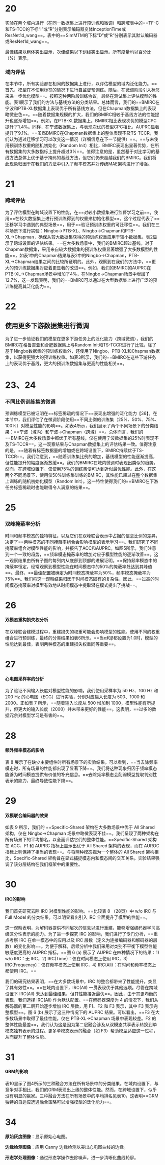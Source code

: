 # 20

实验在两个域内进行（在同一数据集上进行预训练和微调）和跨域表中的==TF-C和TS-TCC的下标“I”或“R”分别表示编码器变体InceptionTime或ResNet1d_wang==。表中的==SimMTM的下标“D”或“R”分别表示其默认编码器或ResNet1d_wang==。

最佳结果以粗体突出显示，次佳结果以下划线突出显示。所有度量均以百分比（%）表示。

### 域内评估

在本节中，所有实验都在相同的数据集上进行，以评估模型的域内泛化能力。==首先，模型在不使用标签的情况下进行自监督预训练。随后，在微调阶段引入标签来进一步优化模型==。按照这种两阶段训练协议，最终在测试集上评估模型的性能。表1展示了我们的方法与基线方法的分类结果。总体而言，我们的==BMIRC在宁波和PTB-XL数据集上表现优于所有基线方法，但在Chapman数据集上的表现略微逊色==。==随着数据集规模的扩大，我们的BMIRC相较于基线方法的性能提升也逐渐增加==。例如，在PTB-XL数据集上，BMIRC相比表现次优的模型CPC提升了1.4%。同样，在宁波数据集上，与表现次优的模型CPC相比，AUPRC显著提升了9.1%。==虽然BMIRC在Chapman数据集上的整体表现不及TS-TCCR，我们认为通过迁移学习可以改变这一情况（详细信息在下一节提供）==。==与未使用预训练权重的随机初始化（Random Init）相比，BMIRC表现出显著优势，在所有数据集的大多数指标上提升超过3%==。值得注意的是，虽然基于对比学习的基线方法总体上优于基于掩码的基线方法，但它们仍未超越我们的BMIRC。我们将此现象归因于在我们的方法中引入了频率模态并对传统MAE架构进行了增强。

# 21

### 跨域评估

为了评估模型在跨域设置下的性能，在==对较小数据集进行监督学习之前==，使用==在较大数据集上进行预训练得到的权重来初始化模型==。这个过程代表了==迁移学习中遇到的典型场景==，用于==验证预训练权重的可迁移性==。我们在三种场景下进行实验：Ningbo→PTB-XL、Ningbo→Chapman和PTB-XL→Chapman，确保从较大数据集获得的预训练权重应用于较小数据集。表2显示了跨域设置的评估结果。==在大多数场景中，我们的BMIRC超过基线。对于Chapman数据集，采用来自较大数据集的预训练权重显著增强了大多数模型的性能==，如表1中的Chapman结果与表2中的Ningbo→Chapman，PTB-XL→Chapman结果之间的比较所证明的。此外，观察到在我们的方法中，==更大的预训练数据集对应着更显著的改进==。例如，我们的BMIRC的AUPRC在PTB-XL→Chapman场景中增加了4%，在Ningbo→Chapman场景中增加了12.7%，这一发现表明，我们的==BMIRC可以通过在大型数据集上进行广泛的预训练提高其泛化能力==。

# 22

## 使用更多下游数据集进行微调

为了进一步验证我们的模型在更多下游任务上的泛化能力（跨域微调），我们的BMIRC在格鲁吉亚和合肥数据集上与Random Init和TS-TCCR进行了比较。除了基于Ningbo数据集的预训练权重外，还使用了Ningbo，PTB-XL和Chapman数据集，以获得更强大的预训练权重。如表3所示，我们的==BMIRC在这些下游任务上的表现优于基线，更大的预训练数据集与更高的性能相关==。

# 23、24

### 不同比例训练集的微调

预训练模型已被证明在==标签稀疏的情况下==表现出增强的泛化能力【36】。在本节中，我们评估了在微调阶段使用==不同比例的训练集（25%、50%、75%、100%）对模型性能的影响==。如表4所示，我们展示了两个不同场景下的分类结果：==宁波（域内）和宁波→Chapman（跨域）==。总体而言，我们的==BMIRC在大多数场景中都优于所有基线，仅在使用宁波数据集的25%时表现不及TS-TCCR==。这一观察结果与Chapman数据集上的评估结果一致。值得注意的是，==随着有标签数据量的增加或在跨域设置下，BMIRC持续优于TS-TCCR==。我们注意到，==随着训练集比例的增加，基线模型的性能逐渐提高，但性能提升的幅度逐渐放缓==。我们的BMIRC在域内微调时表现出类似的趋势。然而，在跨域设置下，仅使用75%的训练集便可达到近似最优性能。此外，在这两个不同场景下，使用仅50%训练集训练的BMIRC，其性能已超过在整个数据集上训练的随机初始化模型（Random Init）。这一特性使得我们的==BMIRC在下游任务标签稀疏时也能取得令人满意的结果==。

# 25

### 双峰掩蔽率分析

时间和频率模态的独特特征，以及它们在双峰联合表示中占据的信息比例的差异，决定了==两种模态的不同掩蔽率组合会影响模型的表示学习==。我们研究了不同掩蔽率组合对模型性能的影响，并报告了ACC和AUPRC。如图5所示，我们注意到一个一致的趋势，==频率模态掩蔽率的增加对应于模型性能的逐渐改善==。这一观察结果由所有子图的每列内从底部到顶部的进展证明。==保持频率模态中的掩蔽率恒定，经常观察到模型性能在时间模态中的50%的掩蔽率处达到其峰值==。最终，==最佳配置被确定为时间模态掩蔽率为50%，频率模态掩蔽率为75%==。我们将这一观察结果归因于时间模态固有的复杂性，因此，==过高的时间模态掩蔽率对模型有效地从时间模态中提取潜在模式提出了挑战==。

# 26

#### 双模态重构损失权分析

在双峰联合建模过程中，重建损失的权重可能会影响模型的性能。使用不同的权重组合进行预训练，最终的分类结果如表6所示。==当α和β都设置为1.0时，模型的性能达到最佳，表明两种模态的重建损失权重同等重要==。

# 27

#### 心电图采样率的分析

为了验证不同输入长度对模型性能的影响，我们使用采样率为 50 Hz、100 Hz 和 200 Hz 的心电图（ECG）进行实验，分别对应输入长度为 500、1000 和 2000。正如表 7 所示，==随着输入长度从 500 增加到 1000，模型性能有所提升，但更大的输入长度（2000）并未带来更好的性能==。这表明，==过多的数据冗余对模型学习是有害的==。

# 28

#### 额外频率模态的影响

表 8 展示了在缺少主要组件时所有场景下的实验结果。可以看到，==当去除频率模态时，所有场景的性能都出现了显著下降==。我们将这种现象归因于频率模态能够为时间模态提供有价值的补充信息。==去除频率模态会削弱模型提取判别性表示的能力，最终导致性能下降==。

# 29

#### 双模联合编码器的效果

如表 9 所示，我们的 ==Specific-Shared 架构在大多数场景中优于 All Shared 架构，仅在 Ningbo→Chapman 场景中略微表现不佳==。我们呈现了两种架构在所有场景下的平均排名，以全面评估它们的整体性能。==Specific-Shared 架构在 ACC、F1 和 AUPRC 指标上显示出优于 All Shared 架构的表现，而在 AUROC 指标上则保持了相当的表现==。与将两种模态视为一个整体的 All Shared 架构相比，Specific-Shared 架构旨在显式捕捉模态内和模态间的交互关系。实验结果强调了该分层结构在我们框架中的重要性。

# 30

#### IRC的影响

我们首先研究去除 IRC 对模型性能的影响。==比较表 8 （28页）中 w/o IRC 与 Full Model 的分类结果，可以明显看出引入 IRC 全面提升了模型的性能==。

这一观察表明，为解码器提供不同层次的信息以进行重建，能够增强编码器学习高级区分性表示的能力。为了进一步探究 IRC 的影响，我们进行了专门分析，==重点考察 IRC 在单一模态中的应用以及 IRC 层数（定义为连接编码器和解码器的层数）的变化影响==。为便于解释，后续分析中我们采用对类别不平衡下模型性能敏感度更高的 AUPRC 指标。==图 6 (a) 展示了 AUPRC 在四种情况下的结果：1) w/o IRC：无 IRC，2) IRC(Time)：仅在时间模态上使用 IRC，3) IRC(Frequency)：仅在频率模态上使用 IRC，4) IRC(All)：在时间和频率模态上都使用 IRC。==

我们的研究结果表明，==在大多数场景中，IRC 的整合都带来了性能提升，突显了其有效性==。==在域内设置下，IRC(All) 一贯表现优于其他选项。尽管在跨域设置下 IRC(All) 未达到最佳结果，但其性能接近最优==。因此，由于其更均衡的表现，我们选择 IRC(All) 作为默认配置。==在解码器深度为 4 的情况下，我们从解码器的第二层开始逐步增加 IRC 层数，用 F1、F2 和 F3 表示，其中 F3 表示完整模型==。图 6 (b) 展示了这三种情况下的 AUPRC 结果。可以看出，==F3 在大多数场景中取得了最佳性能，仅在 PTB-XL→Chapman 场景中表现较差。F2 的整体性能最差==，我们认为这是因为第二层融合涉及从双模态共享表示转换到单模态独有表示的过程。更多单模态表示的融合（如 F3）帮助模型适应这一过程，从而提升了整体性能。

# 31

#### GRM的影响

表10显示了图4所示的三种融合方法在所有场景中的分类结果。在域内设置下，与竞争对手相比，我们的GRM表现出上级的整体性能。然而，在跨域设置下，似乎没有明显的赢家。三种融合方法在所有场景中的平均排名见表10，这表明==GRM独特的自适应选通融合策略可以增强模型的泛化能力==。

# 34

**原始灰度图像**：显示原始心电图。

**边缘检测图像**：应用 Canny 边缘检测以突出心电图曲线的边缘。

**形态学处理图像**：通过形态学操作去除噪声，进一步清晰化曲线轮廓。